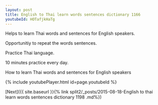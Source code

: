 ```yaml
---
layout: post
title: English to Thai learn words sentences dictionary 1166 
youtubeId: HOTafjkHaTg
---
```

 
 
Helps to learn Thai words and sentences for English speakers.

Opportunitiy to repeat the words sentences. 

Practice Thai language. 
 
10 minutes practice every day. 
 
How to learn Thai words and sentences for English speakers 
 
{% include youtubePlayer.html id=page.youtubeId %}
 
 
[Next]({{ site.baseurl }}{% link  split2/_posts/2015-08-18-English to thai learn words sentences dictionary 1198 .md%})
 
